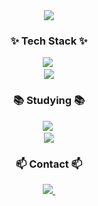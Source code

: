<div align="center">
  <img src="https://private-user-images.githubusercontent.com/138412265/308439273-5b087936-70e7-4a27-85d5-296e4e314723.png?jwt=eyJhbGciOiJIUzI1NiIsInR5cCI6IkpXVCJ9.eyJpc3MiOiJnaXRodWIuY29tIiwiYXVkIjoicmF3LmdpdGh1YnVzZXJjb250ZW50LmNvbSIsImtleSI6ImtleTUiLCJleHAiOjE3MDkxMDA4MTEsIm5iZiI6MTcwOTEwMDUxMSwicGF0aCI6Ii8xMzg0MTIyNjUvMzA4NDM5MjczLTViMDg3OTM2LTcwZTctNGEyNy04NWQ1LTI5NmU0ZTMxNDcyMy5wbmc_WC1BbXotQWxnb3JpdGhtPUFXUzQtSE1BQy1TSEEyNTYmWC1BbXotQ3JlZGVudGlhbD1BS0lBVkNPRFlMU0E1M1BRSzRaQSUyRjIwMjQwMjI4JTJGdXMtZWFzdC0xJTJGczMlMkZhd3M0X3JlcXVlc3QmWC1BbXotRGF0ZT0yMDI0MDIyOFQwNjA4MzFaJlgtQW16LUV4cGlyZXM9MzAwJlgtQW16LVNpZ25hdHVyZT00ZjY1NzZiYjYyN2Y3YzNiMmU3YTFjNzBkZDc2NTJlNWM4ZTEyMWE0NGYxY2Q4Zjg0YTdkMTY4NDkyMDdmYTNlJlgtQW16LVNpZ25lZEhlYWRlcnM9aG9zdCZhY3Rvcl9pZD0wJmtleV9pZD0wJnJlcG9faWQ9MCJ9.p5vwXQq6O03OofbfM8Ya_l06PCW9HoOT6yoJy0FxDSk" />
</div>

<h3 align="center">✨ Tech Stack ✨</h3>
<div align="center">
  <img src="https://img.shields.io/badge/python-3670A0?style=for-the-badge&logo=python&logoColor=ffdd54" />&nbsp
  <br><img src="https://img.shields.io/badge/r-150458.svg?style=for-the-badge&logo=r&logoColor=white" /></br>
</div>

<h3 align="center">📚 Studying 📚</h3>
<div align="center">
  <img src="https://img.shields.io/badge/tax & accounting-007ACC.svg?style=for-the-badge&logoColor=white" />&nbsp
   <br><img src="https://img.shields.io/badge/Department of Statistics and Data Science-FF4154?style=for-the-badge&logoColor=white" /></br>
</div>


<h3 align="center">📫 Contact 📫</h3>
<div align="center">

  <a href="mailto:mhchoi1214@gmail.com">
    <img
      src="https://img.shields.io/badge/mhchoi1214@gmail.com-D14836?style=for-the-badge&logo=gmail&logoColor=white"/>&nbsp
  </a>
</div>
